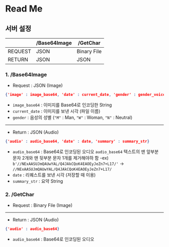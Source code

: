 # Read Me
## 서버 설정
|| /Base64Image| /GetChar|
| ------ | ------ | ------ |
| REQUEST| JSON| Binary File|
| RETURN| JSON|  JSON|
### 1. /Base64Image
 - Request : JSON (Image)
```json
{'image' : image_base64, 'date' : current_date, 'gender' : gender_voice}
```
- `image_base64` : 이미지를 Base64로 인코딩한 String
- `current_date` : 이미지를 보낸 시각 (파일 이름)
- `gender` : 음성의 성별 (`"M"` : Man, `"W"` : Woman, `"N"` : Neutral)
---
- Return : JSON (Audio)
```json
{'audio' : audio_base64, 'date' : date, 'summary' : summary_str}
```
- `audio_base64` : Base64로 인코딩된 오디오
`audio_base64` 텍스트의 맨 앞부분 문자 2개와 맨 뒷부분 문자 1개를 제거해야하 함
-ex) `b'//NExAASUJmQAUwYAL/Q4JAkCQoK4EAOEyJeZn7+L17/'` -> `//NExAASUJmQAUwYAL/Q4JAkCQoK4EAOEyJeZn7+L17/`
- `date` : 리퀘스트를 보낸 시각 (저장할 때 이용)
- `summary_str` : 요약 String

### 2. /GetChar
 - Request : Binary File (Image)
---
- Return : JSON (Audio)
```json
{'audio' : audio_base64}
```
- `audio_base64` : Base64로 인코딩된 오디오
